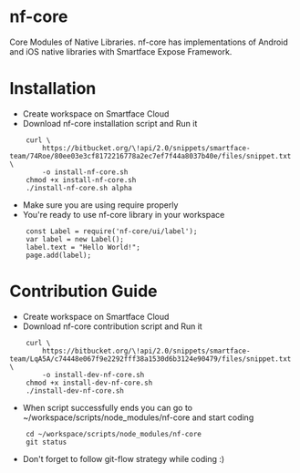 nf-core 
===================

Core Modules of Native Libraries. nf-core has implementations of Android and iOS native libraries with Smartface Expose Framework.

# Installation #

* Create workspace on Smartface Cloud
* Download nf-core installation script and Run it
```
    curl \
        https://bitbucket.org/\!api/2.0/snippets/smartface-team/74Roe/80ee03e3cf8172216778a2ec7ef7f44a8037b40e/files/snippet.txt \
        -o install-nf-core.sh
    chmod +x install-nf-core.sh
    ./install-nf-core.sh alpha
```
* Make sure you are using require properly
* You're ready to use nf-core library in your workspace
```
    const Label = require('nf-core/ui/label');
    var label = new Label();
    label.text = "Hello World!";
    page.add(label);
```

# Contribution Guide

* Create workspace on Smartface Cloud
* Download nf-core contribution script and Run it
```
    curl \
        https://bitbucket.org/\!api/2.0/snippets/smartface-team/LqA5A/c74448e067f9e2292fff38a1530d6b3124e90479/files/snippet.txt \
        -o install-dev-nf-core.sh
    chmod +x install-dev-nf-core.sh
    ./install-dev-nf-core.sh
```
* When script successfully ends you can go to ~/workspace/scripts/node_modules/nf-core and start coding
```
    cd ~/workspace/scripts/node_modules/nf-core
    git status
```
* Don't forget to follow git-flow strategy while coding :)
